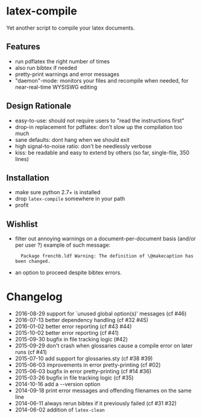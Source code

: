 latex-compile
=============

Yet another script to compile your latex documents.


## Features

- run pdflatex the right number of times
- also run bibtex if needed
- pretty-print warnings and error messages
- "daemon"-mode: monitors your files and recompile when needed, for near-real-time WYSISWG editing

## Design Rationale

- easy-to-use: should not require users to "read the instructions first"
- drop-in replacement for pdflatex: don't slow up the compilation too much
- sane defaults: dont hang when we should exit
- high signal-to-noise ratio: don't be needlessly verbose
- kiss: be readable and easy to extend by others (so far, single-file, 350 lines)

## Installation

- make sure python 2.7+ is installed
- drop `latex-compile` somewhere in your path
- profit

## Wishlist

- filter out annoying warnings on a document-per-document basis
  (and/or per user ?) 
  example of such message:

        Package frenchb.ldf Warning: The definition of \@makecaption has been changed.

- an option to proceed despite bibtex errors.


# Changelog

* 2016-08-29 support for `unused global option(s)' messages (cf #46)
* 2016-07-13 better dependency handling (cf #32 #45)
* 2016-01-02 better error reporting (cf #43 #44) 
* 2015-10-02 better error reporting (cf #41)
* 2015-09-30 bugfix in file tracking logic (#42)
* 2015-09-29 don't crash when glossaries cause a compile error on later runs (cf #41)
* 2015-07-10 add support for glossaries.sty (cf #38 #39)
* 2015-06-03 improvements in error pretty-printing (cf #02)
* 2015-06-03 bugfix in error pretty-printing (cf #14 #36)
* 2015-03-26 bugfix in file tracking logic (cf #35)
* 2014-10-16 add a --version option
* 2014-09-18 print error messages and offending filenames on the same line
* 2014-06-11 always rerun bibtex if it previously failed (cf #31 #32)
* 2014-06-02 addition of `latex-clean`
